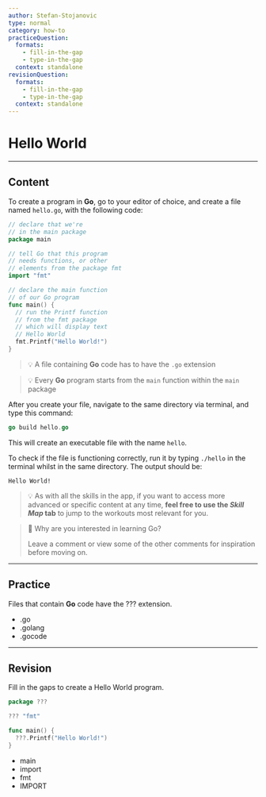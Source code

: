 ```yaml
---
author: Stefan-Stojanovic
type: normal
category: how-to
practiceQuestion:
  formats:
    - fill-in-the-gap
    - type-in-the-gap
  context: standalone
revisionQuestion:
  formats:
    - fill-in-the-gap
    - type-in-the-gap
  context: standalone
---
```


# Hello World


---

## Content

To create a program in **Go**, go to your editor of choice, and create a file named `hello.go`, with the following code:

```go
// declare that we're
// in the main package
package main

// tell Go that this program 
// needs functions, or other 
// elements from the package fmt
import "fmt"

// declare the main function
// of our Go program
func main() {
  // run the Printf function
  // from the fmt package
  // which will display text
  // Hello World
  fmt.Printf("Hello World!")
}
```

> 💡 A file containing **Go** code has to have the `.go` extension

> 💡 Every **Go** program starts from the `main` function within the `main` package

After you create your file, navigate to the same directory via terminal, and type this command:

```go
go build hello.go
```

This will create an executable file with the name `hello`.

To check if the file is functioning correctly, run it by typing `./hello` in the terminal whilst in the same directory. The output should be:

```plain-text
Hello World!
```

> 💡 As with all the skills in the app, if you want to access more advanced or specific content at any time, **feel free to use the *Skill Map* tab** to jump to the workouts most relevant for you.

> 💬 Why are you interested in learning Go?
>
> Leave a comment or view some of the other comments for inspiration before moving on.


---

## Practice

Files that contain **Go** code have the ??? extension.

- .go
- .golang
- .gocode


---

## Revision

Fill in the gaps to create a Hello World program.

```go
package ???

??? "fmt"

func main() {
  ???.Printf("Hello World!")
}
```

- main
- import
- fmt
- IMPORT
